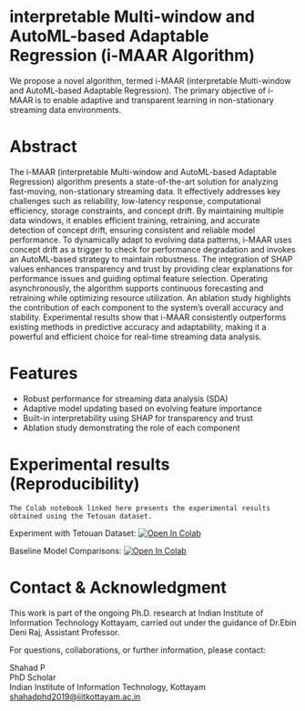 # interpretable Multi-window and AutoML-based Adaptable Regression (i-MAAR Algorithm)
We propose a novel algorithm, termed i-MAAR (interpretable Multi-window and AutoML-based Adaptable Regression). The primary objective of i-MAAR  is to enable adaptive and transparent learning in non-stationary streaming data environments.

# Abstract

The i-MAAR (interpretable Multi-window and AutoML-based Adaptable Regression) algorithm presents a state-of-the-art solution for analyzing fast-moving, non-stationary streaming data. It effectively addresses key challenges such as reliability, low-latency response, computational efficiency, storage constraints, and concept drift. By maintaining multiple data windows, it enables efficient training, retraining, and accurate detection of concept drift, ensuring consistent and reliable model performance. To dynamically adapt to evolving data patterns, i-MAAR uses concept drift as a trigger to check for performance degradation and invokes an AutoML-based strategy to maintain robustness. The integration of SHAP values enhances transparency and trust by providing clear explanations for performance issues and guiding optimal feature selection. Operating asynchronously, the algorithm supports continuous forecasting and retraining while optimizing resource utilization. An ablation study highlights the contribution of each component to the system’s overall accuracy and stability. Experimental results show that i-MAAR consistently outperforms existing methods in predictive accuracy and adaptability, making it a powerful and efficient choice for real-time streaming data analysis.

# Features 

- Robust performance for streaming data analysis (SDA)  
- Adaptive model updating based on evolving feature importance  
- Built-in interpretability using SHAP for transparency and trust  
- Ablation study demonstrating the role of each component  

# Experimental results (Reproducibility)
    
    The Colab notebook linked here presents the experimental results obtained using the Tetouan dataset.
    
Experiment with Tetouan Dataset:  [![Open In Colab](https://colab.research.google.com/assets/colab-badge.svg)](
https://colab.research.google.com/drive/1rOZxySMbhsSuUCuqBA3RcMGxoP_NV7AM)

Baseline Model Comparisons:  [![Open In Colab](https://colab.research.google.com/assets/colab-badge.svg)](https://colab.research.google.com/drive/1NL3Vlu27wgHRZ_IJ5SDnGLffFB29eFlO?authuser=3#scrollTo=tSv8SGovKQrx)


# Contact & Acknowledgment  

This work is part of the ongoing Ph.D. research at Indian Institute of Information Technology Kottayam, carried out under the guidance of Dr.Ebin Deni Raj, Assistant Professor.  

For questions, collaborations, or further information, please contact:  

Shahad P  
PhD Scholar  
Indian Institute of Information Technology, Kottayam  
shahadphd2019@iiitkottayam.ac.in 





